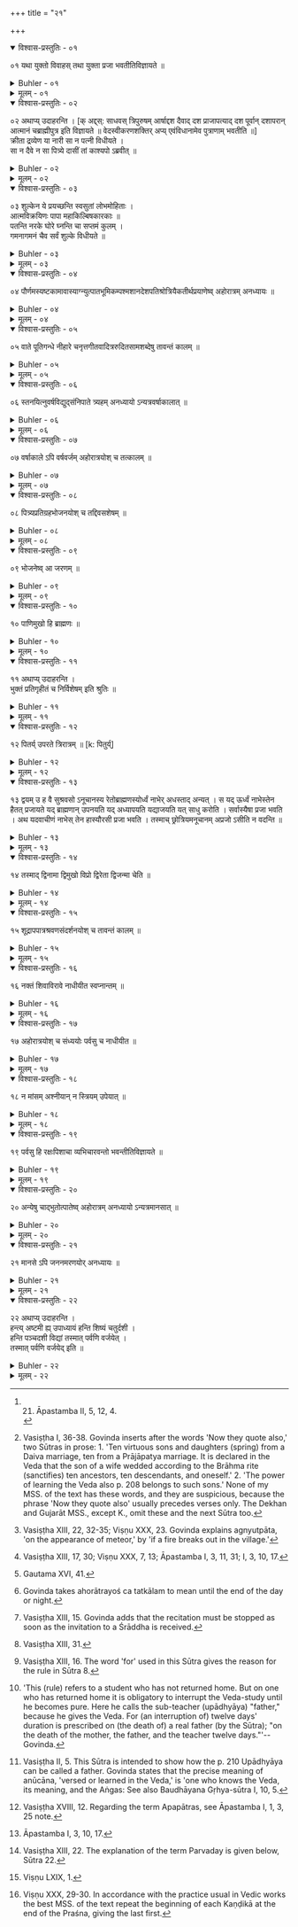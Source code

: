 +++
title = "२१"

+++

<details open><summary>विश्वास-प्रस्तुतिः - ०१</summary>

०१  यथा युक्तो विवाहस् तथा युक्ता प्रजा भवतीतिविज्ञायते ॥
</details>

<details><summary>Buhler - ०१</summary>

1. The Veda declares, The quality of the offspring depends on the quality of the marriage rite.' [^1] 


[^1]:  21. Āpastamba II, 5, 12, 4.
</details>

<details><summary>मूलम् - ०१</summary>

०१  यथा युक्तो विवाहस् तथा युक्ता प्रजा भवतीतिविज्ञायते ॥
</details>

<details open><summary>विश्वास-प्रस्तुतिः - ०२</summary>

०२  अथाप्य् उदाहरन्ति । [क् अद्द्स्: साधवस् त्रिपुरुषम् आर्षाद्दश दैवाद् दश प्राजापत्याद् दश पूर्वान् दशापरान् आत्मानं चब्राह्मीपुत्र इति विज्ञायते ॥ वेदस्वीकरणशक्तिर् अप्य् एवंविधानामेव पुत्राणाम् भवतीति ॥]  
क्रीता द्रव्येण या नारी सा न पत्नी विधीयते ।  
सा न दैवे न सा पित्र्ये दासीं तां काश्यपो ऽब्रवीत् ॥
</details>

<details><summary>Buhler - ०२</summary>

2. Now they quote also (the following verses): 'It is declared that a female who has been purchased for money is not a wife. She cannot (assist) at sacrifices offered to the gods or the manes. Kāśyapa has stated that she is a slave.' [^2] 


[^2]:  Vasiṣṭha I, 36-38. Govinda inserts after the words 'Now they quote also,' two Sūtras in prose: 1. 'Ten virtuous sons and daughters (spring) from a Daiva marriage, ten from a Prājāpatya marriage. It is declared in the Veda that the son of a wife wedded according to the Brāhma rite (sanctifies) ten ancestors, ten descendants, and oneself.' 2. 'The power of learning the Veda also p. 208 belongs to such sons.' None of my MSS. of the text has these words, and they are suspicious, because the phrase 'Now they quote also' usually precedes verses only. The Dekhan and Gujarāt MSS., except K., omit these and the next Sūtra too.
</details>

<details><summary>मूलम् - ०२</summary>

०२  अथाप्य् उदाहरन्ति । [क् अद्द्स्: साधवस् त्रिपुरुषम् आर्षाद्दश दैवाद् दश प्राजापत्याद् दश पूर्वान् दशापरान् आत्मानं चब्राह्मीपुत्र इति विज्ञायते ॥ वेदस्वीकरणशक्तिर् अप्य् एवंविधानामेव पुत्राणाम् भवतीति ॥]  
क्रीता द्रव्येण या नारी सा न पत्नी विधीयते ।  
सा न दैवे न सा पित्र्ये दासीं तां काश्यपो ऽब्रवीत् ॥
</details>

<details open><summary>विश्वास-प्रस्तुतिः - ०३</summary>

०३  शुल्केन ये प्रयच्छन्ति स्वसुतां लोभमोहिताः ।  
आत्मविक्रयिणः पापा महाकिल्बिषकारकाः ॥  
पतन्ति नरके घोरे घ्नन्ति चा सप्तमं कुलम् ।  
गमनागमनं चैव सर्वं शुल्के विधीयते ॥
</details>

<details><summary>Buhler - ०३</summary>

3. 'Those wicked men who, seduced by greed, give away a daughter for a fee, who (thus) sell themselves and commit a great crime, fall (after death) into a dreadful place of punishment and destroy their family down to the seventh (generation). Moreover they will repeatedly die and be born again. All (this) is declared (to happen), if a fee (is taken).'
</details>

<details><summary>मूलम् - ०३</summary>

०३  शुल्केन ये प्रयच्छन्ति स्वसुतां लोभमोहिताः ।  
आत्मविक्रयिणः पापा महाकिल्बिषकारकाः ॥  
पतन्ति नरके घोरे घ्नन्ति चा सप्तमं कुलम् ।  
गमनागमनं चैव सर्वं शुल्के विधीयते ॥
</details>

<details open><summary>विश्वास-प्रस्तुतिः - ०४</summary>

०४  पौर्णमस्यष्टकामावास्याग्न्युत्पातभूमिकम्पश्मशानदेशपतिश्रोत्रियैकतीर्थप्रयाणेष्व् अहोरात्रम् अनध्यायः ॥
</details>

<details><summary>Buhler - ०४</summary>

4. On the day of the full moon, on the eighth day (of each half month), on the day of the new moon, on the appearance of a meteor, on the occasion of an earthquake, on visiting a burial-ground, and on the death of the king of the country, of a Śrotriya or of one who has the same Guru (satīrthya), the study of the Veda must be discontinued for a day and a night. [^3] 


[^3]:  Vasiṣṭha XIII, 22, 32-35; Viṣṇu XXX, 23. Govinda explains agnyutpāta, 'on the appearance of meteor,' by 'if a fire breaks out in the village.'
</details>

<details><summary>मूलम् - ०४</summary>

०४  पौर्णमस्यष्टकामावास्याग्न्युत्पातभूमिकम्पश्मशानदेशपतिश्रोत्रियैकतीर्थप्रयाणेष्व् अहोरात्रम् अनध्यायः ॥
</details>

<details open><summary>विश्वास-प्रस्तुतिः - ०५</summary>

०५  वाते पूतिगन्धे नीहारे चनृत्तगीतवादित्ररुदितसामशब्देषु तावन्तं कालम् ॥
</details>

<details><summary>Buhler - ०५</summary>

5. (The study of the Veda must be interrupted) while (a strong) wind (blows), a foul smell (is perceptible), or hoar-frost (lies on the ground), when dancing (is going on), and while the sounds of singing, musical instruments, weeping, or of the Sāman (melodies are audible). [^4] 


[^4]:  Vasiṣṭha XIII, 17, 30; Viṣṇu XXX, 7, 13; Āpastamba I, 3, 11, 31; I, 3, 10, 17.
</details>

<details><summary>मूलम् - ०५</summary>

०५  वाते पूतिगन्धे नीहारे चनृत्तगीतवादित्ररुदितसामशब्देषु तावन्तं कालम् ॥
</details>

<details open><summary>विश्वास-प्रस्तुतिः - ०६</summary>

०६  स्तनयित्नुवर्षविद्युद्संनिपाते त्र्यहम् अनध्यायो ऽन्यत्रवर्षाकालात् ॥
</details>

<details><summary>Buhler - ०६</summary>

6. When thunder, lightning, and rain come together, (the interruption shall last) three days except in the rainy season. [^5] 


[^5]:  Gautama XVI, 41.
</details>

<details><summary>मूलम् - ०६</summary>

०६  स्तनयित्नुवर्षविद्युद्संनिपाते त्र्यहम् अनध्यायो ऽन्यत्रवर्षाकालात् ॥
</details>

<details open><summary>विश्वास-प्रस्तुतिः - ०७</summary>

०७  वर्षाकाले ऽपि वर्षवर्जम् अहोरात्रयोश् च तत्कालम् ॥
</details>

<details><summary>Buhler - ०७</summary>

7. In the rainy season, too, (the reading must be interrupted) until the same hour of the (next) day or night, (if thunder and lightning come together), not on account of rain. [^6] 


[^6]:  Govinda takes ahorātrayoś ca tatkālam to mean until the end of the day or night.
</details>

<details><summary>मूलम् - ०७</summary>

०७  वर्षाकाले ऽपि वर्षवर्जम् अहोरात्रयोश् च तत्कालम् ॥
</details>

<details open><summary>विश्वास-प्रस्तुतिः - ०८</summary>

०८  पित्र्यप्रतिग्रहभोजनयोश् च तद्दिवसशेषम् ॥
</details>

<details><summary>Buhler - ०८</summary>

8. If (he has) received anything or dined on the occasion of a sacrifice in honour of the manes, (he shall not read) during the remainder of the day, [^7] 


[^7]:  Vasiṣṭha XIII, 15. Govinda adds that the recitation must be stopped as soon as the invitation to a Śrāddha is received.
</details>

<details><summary>मूलम् - ०८</summary>

०८  पित्र्यप्रतिग्रहभोजनयोश् च तद्दिवसशेषम् ॥
</details>

<details open><summary>विश्वास-प्रस्तुतिः - ०९</summary>

०९  भोजनेष्व् आ जरणम् ॥
</details>

<details><summary>Buhler - ०९</summary>

9. (Nor) after meals until (the food) has been digested. [^8] 


[^8]:  Vasiṣṭha XIII, 31.
</details>

<details><summary>मूलम् - ०९</summary>

०९  भोजनेष्व् आ जरणम् ॥
</details>

<details open><summary>विश्वास-प्रस्तुतिः - १०</summary>

१०  पाणिमुखो हि ब्राह्मणः ॥
</details>

<details><summary>Buhler - १०</summary>

10. For the hand of a Brāhmaṇa is his mouth. [^9] 


[^9]:  Vasiṣṭha XIII, 16. The word 'for' used in this Sūtra gives the reason for the rule in Sūtra 8.
</details>

<details><summary>मूलम् - १०</summary>

१०  पाणिमुखो हि ब्राह्मणः ॥
</details>

<details open><summary>विश्वास-प्रस्तुतिः - ११</summary>

११  अथाप्य् उदाहरन्ति ।  
भुक्तं प्रतिगृहीतं च निर्विशेषम् इति श्रुतिः ॥
</details>

<details><summary>Buhler - ११</summary>

11. Now they quote also (the following verse): According to the revealed texts there is no difference whether one has eaten or received (a present at a Śrāddha).'
</details>

<details><summary>मूलम् - ११</summary>

११  अथाप्य् उदाहरन्ति ।  
भुक्तं प्रतिगृहीतं च निर्विशेषम् इति श्रुतिः ॥
</details>

<details open><summary>विश्वास-प्रस्तुतिः - १२</summary>

१२  पितर्य् उपरते त्रिरात्रम् ॥ [k: पितुर्य्]
</details>

<details><summary>Buhler - १२</summary>

12. (A student shall discontinue the study of the Veda) during three days in case his father has died. [^10] 


[^10]:  'This (rule) refers to a student who has not returned home. But on one who has returned home it is obligatory to interrupt the Veda-study until he becomes pure. Here he calls the sub-teacher (upādhyāya) "father," because he gives the Veda. For (an interruption of) twelve days' duration is prescribed on (the death of) a real father (by the Sūtra); "on the death of the mother, the father, and the teacher twelve days."'--Govinda.
</details>

<details><summary>मूलम् - १२</summary>

१२  पितर्य् उपरते त्रिरात्रम् ॥ [k: पितुर्य्]
</details>

<details open><summary>विश्वास-प्रस्तुतिः - १३</summary>

१३  द्वयम् उ ह वै सुश्रवसो ऽनूचानस्य रेतोब्राह्मणस्योर्ध्वं नाभेर् अधस्ताद् अन्यत् । स यद् ऊर्ध्वं नाभेस्तेन हैतत् प्रजायते यद् ब्राह्मणान् उपनयति यद् अध्यापयति यद्याजयति यत् साधु करोति । सर्वास्यैषा प्रजा भवति । अथ यदवाचीणं नाभेस् तेन हास्यौरसी प्रजा भवति । तस्माच् छ्रोत्रियमनूचानम् अप्रजो ऽसीति न वदन्ति ॥
</details>

<details><summary>Buhler - १३</summary>

13. 'Of two kinds, forsooth, is the virile energy of a famous Brāhmaṇa who is learned in the Vedas, (that which resides) above the navel and the other (that resides) below the' navel. Through that which [^11]  (resides) above the navel, his offspring is produced when he initiates Brāhmaṇas, when he teaches them, when he causes them to offer sacrifices, when he makes them holy. All these are his children. But through that which resides below the navel the children of his body are produced. Therefore they never say to a Śrotriya who is versed in the Vedas, 'Thou art destitute of offspring.'


[^11]:  Vasiṣṭha II, 5. This Sūtra is intended to show how the p. 210 Upādhyāya can be called a father. Govinda states that the precise meaning of anūcāna, 'versed or learned in the Veda,' is 'one who knows the Veda, its meaning, and the Aṅgas: See also Baudhāyana Gṛhya-sūtra I, 10, 5.
</details>

<details><summary>मूलम् - १३</summary>

१३  द्वयम् उ ह वै सुश्रवसो ऽनूचानस्य रेतोब्राह्मणस्योर्ध्वं नाभेर् अधस्ताद् अन्यत् । स यद् ऊर्ध्वं नाभेस्तेन हैतत् प्रजायते यद् ब्राह्मणान् उपनयति यद् अध्यापयति यद्याजयति यत् साधु करोति । सर्वास्यैषा प्रजा भवति । अथ यदवाचीणं नाभेस् तेन हास्यौरसी प्रजा भवति । तस्माच् छ्रोत्रियमनूचानम् अप्रजो ऽसीति न वदन्ति ॥
</details>

<details open><summary>विश्वास-प्रस्तुतिः - १४</summary>

१४  तस्माद् द्विनामा द्विमुखो विप्रो द्विरेता द्विजन्मा चेति ॥
</details>

<details><summary>Buhler - १४</summary>

14. 'Therefore a Brāhmaṇa has two names, two mouths, two kinds of virile energy, and two births.'
</details>

<details><summary>मूलम् - १४</summary>

१४  तस्माद् द्विनामा द्विमुखो विप्रो द्विरेता द्विजन्मा चेति ॥
</details>

<details open><summary>विश्वास-प्रस्तुतिः - १५</summary>

१५  शूद्रापपात्रश्रवणसंदर्शनयोश् च तावन्तं कालम् ॥
</details>

<details><summary>Buhler - १५</summary>

15. (Let him discontinue the recitation of the Veda) as long as he is within hearing or sight of Śūdras and Apapātras. [^12] 


[^12]:  Vasiṣṭha XVIII, 12. Regarding the term Apapātras, see Āpastamba I, 1, 3, 25 note.
</details>

<details><summary>मूलम् - १५</summary>

१५  शूद्रापपात्रश्रवणसंदर्शनयोश् च तावन्तं कालम् ॥
</details>

<details open><summary>विश्वास-प्रस्तुतिः - १६</summary>

१६  नक्तं शिवाविरावे नाधीयीत स्वप्नान्तम् ॥
</details>

<details><summary>Buhler - १६</summary>

16. When at night the howl of a solitary jackal is heard, he shall not study until he has slept. [^13] 


[^13]:  Āpastamba I, 3, 10, 17.
</details>

<details><summary>मूलम् - १६</summary>

१६  नक्तं शिवाविरावे नाधीयीत स्वप्नान्तम् ॥
</details>

<details open><summary>विश्वास-प्रस्तुतिः - १७</summary>

१७  अहोरात्रयोश् च संध्ययोः पर्वसु च नाधीयीत ॥
</details>

<details><summary>Buhler - १७</summary>

17. Let him not study in the evening and morning twilights nor on the Parva-days. [^14] 


[^14]:  Vasiṣṭha XIII, 22. The explanation of the term Parvaday is given below, Sūtra 22.
</details>

<details><summary>मूलम् - १७</summary>

१७  अहोरात्रयोश् च संध्ययोः पर्वसु च नाधीयीत ॥
</details>

<details open><summary>विश्वास-प्रस्तुतिः - १८</summary>

१८  न मांसम् अश्नीयान् न स्त्रियम् उपेयात् ॥
</details>

<details><summary>Buhler - १८</summary>

18. He shall not eat meat nor approach his wife (on those days). [^15] 


[^15]:  Viṣṇu LXIX, 1.
</details>

<details><summary>मूलम् - १८</summary>

१८  न मांसम् अश्नीयान् न स्त्रियम् उपेयात् ॥
</details>

<details open><summary>विश्वास-प्रस्तुतिः - १९</summary>

१९  पर्वसु हि रक्षःपिशाचा व्यभिचारवन्तो भवन्तीतिविज्ञायते ॥
</details>

<details><summary>Buhler - १९</summary>

19. It is declared in the Veda, 'For on the Parva-days the Rākṣasas and the Piśācas roam about (in order to injure men).'
</details>

<details><summary>मूलम् - १९</summary>

१९  पर्वसु हि रक्षःपिशाचा व्यभिचारवन्तो भवन्तीतिविज्ञायते ॥
</details>

<details open><summary>विश्वास-प्रस्तुतिः - २०</summary>

२०  अन्येषु चाद्भुतोत्पातेष्व् अहोरात्रम् अनध्यायो ऽन्यत्रमानसात् ॥
</details>

<details><summary>Buhler - २०</summary>

20. And on (the appearance of) other omens and portents (he shall not repeat the Veda), except mentally, during a day and a night.
</details>

<details><summary>मूलम् - २०</summary>

२०  अन्येषु चाद्भुतोत्पातेष्व् अहोरात्रम् अनध्यायो ऽन्यत्रमानसात् ॥
</details>

<details open><summary>विश्वास-प्रस्तुतिः - २१</summary>

२१  मानसे ऽपि जननमरणयोर् अनध्यायः ॥
</details>

<details><summary>Buhler - २१</summary>

21. The mental recitation of the Veda must also be interrupted on births and deaths (occurring in the family).
</details>

<details><summary>मूलम् - २१</summary>

२१  मानसे ऽपि जननमरणयोर् अनध्यायः ॥
</details>

<details open><summary>विश्वास-प्रस्तुतिः - २२</summary>

२२  अथाप्य् उदाहरन्ति ।  
हन्त्य् अष्टमी ह्य् उपाध्यायं हन्ति शिष्यं चतुर्दशी ।  
हन्ति पञ्चदशी विद्यां तस्मात् पर्वणि वर्जयेत् ।  
तस्मात् पर्वणि वर्जयेद् इति ॥
</details>

<details><summary>Buhler - २२</summary>

22. Now they quote also (the following verse): 'The eighth day destroys the teacher, the fourteenth destroys the pupil, the fifteenth destroys learning; therefore let him avoid (studying the Veda) on the Parva-days.' [^16] 


[^16]:  Viṣṇu XXX, 29-30. In accordance with the practice usual in Vedic works the best MSS. of the text repeat the beginning of each Kaṇḍikā at the end of the Praśna, giving the last first.
</details>

<details><summary>मूलम् - २२</summary>

२२  अथाप्य् उदाहरन्ति ।  
हन्त्य् अष्टमी ह्य् उपाध्यायं हन्ति शिष्यं चतुर्दशी ।  
हन्ति पञ्चदशी विद्यां तस्मात् पर्वणि वर्जयेत् ।  
तस्मात् पर्वणि वर्जयेद् इति ॥
</details>